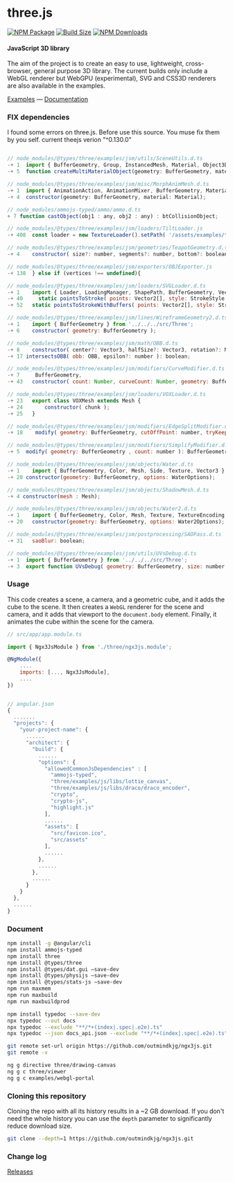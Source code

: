 three.js
========

[![NPM Package][npm]][npm-url]
[![Build Size][build-size]][build-size-url]
[![NPM Downloads][npm-downloads]][npmtrends-url]

#### JavaScript 3D library ####

The aim of the project is to create an easy to use, lightweight, cross-browser, general purpose 3D library. The current builds only include a WebGL renderer but WebGPU (experimental), SVG and CSS3D renderers are also available in the examples.

[Examples](https://outmindkjg.github.io/ngx3js-doc/#/examples/) &mdash;
[Documentation](https://outmindkjg.github.io/ngx3js-doc/#/docs)

### FIX dependencies ###
I found some errors on three.js. Before use this source. You muse fix them by you self.
current theejs verion "^0.130.0"

```javascript

// node_modules/@types/three/examples/jsm/utils/SceneUtils.d.ts
-+ 1  import { BufferGeometry, Group, InstancedMesh, Material, Object3D, Scene } from '../../../src/Three';
-+ 5  function createMultiMaterialObject(geometry: BufferGeometry, materials: Material[]): Group;

// node_modules/@types/three/examples/jsm/misc/MorphAnimMesh.d.ts
-+ 1  import { AnimationAction, AnimationMixer, BufferGeometry, Material, Mesh } from '../../../src/Three';
-+ 4  constructor(geometry: BufferGeometry, material: Material);

// node_modules/ammojs-typed/ammo/ammo.d.ts
+ 7	function castObject(obj1 : any, obj2 : any) : btCollisionObject;

// node_modules/@types/three/examples/jsm/loaders/TiltLoader.js
-+ 408	const loader = new TextureLoader().setPath( '/assets/examples/textures/tiltbrush/' );

// node_modules/@types/three/examples/jsm/geometries/TeapotGeometry.d.ts
-+ 4 	constructor( size?: number, segments?: number, bottom?: boolean, lid?: boolean, body?: boolean, fitLid?: boolean, blinn?: boolean );

// node_modules/@types/three/examples/jsm/exporters/OBJExporter.js
-+ 138 	} else if (vertices !== undefined){

// node_modules/@types/three/examples/jsm/loaders/SVGLoader.d.ts
-+ 1 	import { Loader, LoadingManager, ShapePath, BufferGeometry, Vector2, Shape } from '../../../src/Three';
-+ 40	  static pointsToStroke( points: Vector2[], style: StrokeStyle, arcDivisions?: number, minDistance?: number ): BufferGeometry;
-+ 52   static pointsToStrokeWithBuffers( points: Vector2[], style: StrokeStyle, arcDivisions?: number, minDistance?: number, vertices?: number[], normals?: number[], uvs?: number[], vertexOffset?: number ): number;

// node_modules/@types/three/examples/jsm/lines/WireframeGeometry2.d.ts
-+ 1 	import { BufferGeometry } from '../../../src/Three';
-+ 6 	constructor( geometry: BufferGeometry );

// node_modules/@types/three/examples/jsm/math/OBB.d.ts
-+ 8 	constructor( center?: Vector3, halfSize?: Vector3, rotation?: Matrix3 );
-+ 17 intersectsOBB( obb: OBB, epsilon?: number ): boolean;

// node_modules/@types/three/examples/jsm/modifiers/CurveModifier.d.ts
-+ 7	 BufferGeometry,
-+ 43   constructor( count: Number, curveCount: Number, geometry: BufferGeometry, material: Material );

// node_modules/@types/three/examples/jsm/loaders/VOXLoader.d.ts
-+ 23   export class VOXMesh extends Mesh {
-+ 24   	constructor( chunk );
-+ 25   }

// node_modules/@types/three/examples/jsm/modifiers/EdgeSplitModifier.d.ts
-+ 18	 modify( geometry: BufferGeometry, cutOffPoint: number, tryKeepNormals: boolean ): BufferGeometry;

// node_modules/@types/three/examples/jsm/modifiers/SimplifyModifier.d.ts
-+ 5  modify( geometry: BufferGeometry , count: number ): BufferGeometry;

// node_modules/@types/three/examples/jsm/objects/Water.d.ts
-+ 1 	import { BufferGeometry, Color, Mesh, Side, Texture, Vector3 } from '../../../src/Three';
-+ 20 constructor(geometry: BufferGeometry, options: WaterOptions);

// node_modules/@types/three/examples/jsm/objects/ShadowMesh.d.ts
-+ 4 constructor(mesh : Mesh);

// node_modules/@types/three/examples/jsm/objects/Water2.d.ts
-+ 1 	import { BufferGeometry, Color, Mesh, Texture, TextureEncoding, Vector2 } from '../../../src/Three';
-+ 20 	constructor(geometry: BufferGeometry, options: Water2Options);

// node_modules/@types/three/examples/jsm/postprocessing/SAOPass.d.ts
-+ 31 	saoBlur: boolean;

// node_modules/@types/three/examples/jsm/utils/UVsDebug.d.ts
-+ 1  import { BufferGeometry } from '../../../src/Three';
-+ 3  export function UVsDebug( geometry: BufferGeometry, size: number ): HTMLCanvasElement;


```

### Usage ###

This code creates a scene, a camera, and a geometric cube, and it adds the cube to the scene. It then creates a `WebGL` renderer for the scene and camera, and it adds that viewport to the `document.body` element. Finally, it animates the cube within the scene for the camera.

```javascript
// src/app/app.module.ts

import { Ngx3JsModule } from './three/ngx3js.module';

@NgModule({
	....
	imports: [..., Ngx3JsModule],
	....
})


// angular.json
{
  .......
  "projects": {
    "your-project-name": {
      ......
      "architect": {
        "build": {
		  ......
          "options": {
            "allowedCommonJsDependencies" : [
              "ammojs-typed",
              "three/examples/js/libs/lottie_canvas",
              "three/examples/js/libs/draco/draco_encoder",
              "crypto",
              "crypto-js",
              "highlight.js"
            ],
		    ......
            "assets": [
              "src/favicon.ico",
              "src/assets"
            ],
		    ......
          },
	      ......
        },
	    ......
      }
    }
  },
  ......
}
```

### Document ###
```sh
npm install -g @angular/cli
npm install ammojs-typed
npm install three
npm install @types/three
npm install @types/dat.gui –save-dev
npm install @types/physijs –save-dev
npm install @types/stats-js –save-dev
npm run maxmem
npm run maxbuild
npm run maxbuildprod

npm install typedoc --save-dev
npx typedoc --out docs
npx typedoc --exclude "**/*+(index|.spec|.e2e).ts"
npx typedoc --json docs_api.json --exclude "**/*+(index|.spec|.e2e).ts"

git remote set-url origin https://github.com/outmindkjg/ngx3js.git
git remote -v

ng g directive three/drawing-canvas
ng g c three/viewer
ng g c examples/webgl-portal
```


### Cloning this repository ###

Cloning the repo with all its history results in a ~2 GB download. If you don't need the whole history you can use the `depth` parameter to significantly reduce download size.

```sh
git clone --depth=1 https://github.com/outmindkjg/ngx3js.git
```

### Change log ###

[Releases](https://github.com/outmindkjg/ngx3js/releases)


[npm]: https://img.shields.io/npm/v/three
[npm-url]: https://www.npmjs.com/package/three
[build-size]: https://badgen.net/bundlephobia/minzip/three
[build-size-url]: https://bundlephobia.com/result?p=three
[npm-downloads]: https://img.shields.io/npm/dw/three
[npmtrends-url]: https://www.npmtrends.com/three
